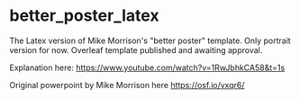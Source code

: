 # better_poster_latex
The Latex version of Mike Morrison's "better poster" template.
Only portrait version for now.
Overleaf template published and awaiting approval.

Explanation here: https://www.youtube.com/watch?v=1RwJbhkCA58&t=1s

Original powerpoint by Mike Morrison here https://osf.io/vxqr6/
